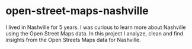 # open-street-maps-nashville
I lived in Nashville for 5 years. I was curious to learn more about Nashville using the Open Street Maps data. In this project I analyze, clean and find insights from the Open Streets Maps data for Nashville.
